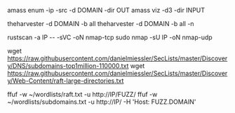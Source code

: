 amass enum -ip -src -d DOMAIN -dir OUT
amass viz -d3 -dir INPUT

theharvester -d DOMAIN -b all
theharvester -d DOMAIN -b all -n

rustscan -a IP -- -sVC -oN nmap-tcp
sudo nmap -sU IP -oN nmap-udp

wget https://raw.githubusercontent.com/danielmiessler/SecLists/master/Discovery/DNS/subdomains-top1million-110000.txt
wget https://raw.githubusercontent.com/danielmiessler/SecLists/master/Discovery/Web-Content/raft-large-directories.txt

ffuf -w ~/wordlists/raft.txt -u http://IP/FUZZ/
ffuf -w ~/wordlists/subdomains.txt -u http://IP/ -H 'Host: FUZZ.DOMAIN'